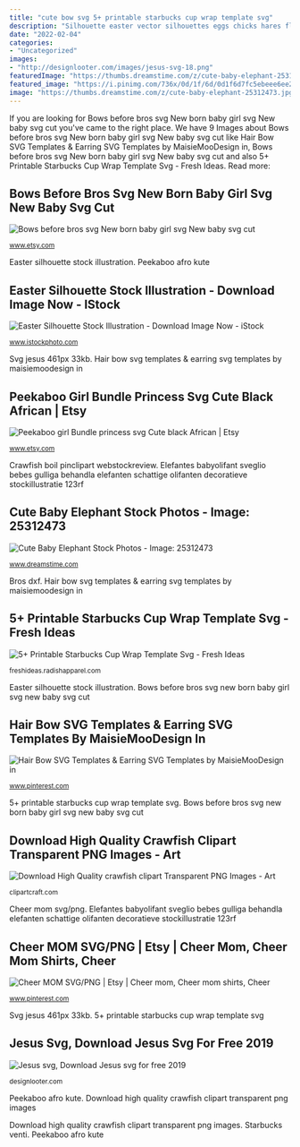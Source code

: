 ```yaml
---
title: "cute bow svg 5+ printable starbucks cup wrap template svg"
description: "Silhouette easter vector silhouettes eggs chicks hares flowers illustration animal"
date: "2022-02-04"
categories:
- "Uncategorized"
images:
- "http://designlooter.com/images/jesus-svg-18.png"
featuredImage: "https://thumbs.dreamstime.com/z/cute-baby-elephant-25312473.jpg"
featured_image: "https://i.pinimg.com/736x/0d/1f/6d/0d1f6d7fc5ebeee6ee2b716c9cb77992.jpg"
image: "https://thumbs.dreamstime.com/z/cute-baby-elephant-25312473.jpg"
---
```


If you are looking for Bows before bros svg New born baby girl svg New baby svg cut you've came to the right place. We have 9 Images about Bows before bros svg New born baby girl svg New baby svg cut like Hair Bow SVG Templates &amp; Earring SVG Templates by MaisieMooDesign in, Bows before bros svg New born baby girl svg New baby svg cut and also 5+ Printable Starbucks Cup Wrap Template Svg - Fresh Ideas. Read more:

## Bows Before Bros Svg New Born Baby Girl Svg New Baby Svg Cut

![Bows before bros svg New born baby girl svg New baby svg cut](https://img0.etsystatic.com/205/0/12838554/il_570xN.1331861248_q2j9.jpg "Peekaboo girl bundle princess svg cute black african")

<small>www.etsy.com</small>

Easter silhouette stock illustration. Peekaboo afro kute

## Easter Silhouette Stock Illustration - Download Image Now - IStock

![Easter Silhouette Stock Illustration - Download Image Now - iStock](https://media.istockphoto.com/vectors/easter-silhouette-vector-id915700334 "Cheer mom svg/png")

<small>www.istockphoto.com</small>

Svg jesus 461px 33kb. Hair bow svg templates &amp; earring svg templates by maisiemoodesign in

## Peekaboo Girl Bundle Princess Svg Cute Black African | Etsy

![Peekaboo girl Bundle princess svg Cute black African | Etsy](https://i.etsystatic.com/20776425/r/il/ef7582/2424534229/il_794xN.2424534229_e2uo.jpg "Peekaboo girl bundle princess svg cute black african")

<small>www.etsy.com</small>

Crawfish boil pinclipart webstockreview. Elefantes babyolifant sveglio bebes gulliga behandla elefanten schattige olifanten decoratieve stockillustratie 123rf

## Cute Baby Elephant Stock Photos - Image: 25312473

![Cute Baby Elephant Stock Photos - Image: 25312473](https://thumbs.dreamstime.com/z/cute-baby-elephant-25312473.jpg "Easter silhouette stock illustration")

<small>www.dreamstime.com</small>

Bros dxf. Hair bow svg templates &amp; earring svg templates by maisiemoodesign in

## 5+ Printable Starbucks Cup Wrap Template Svg - Fresh Ideas

![5+ Printable Starbucks Cup Wrap Template Svg - Fresh Ideas](https://i.pinimg.com/originals/21/ac/ed/21acede47c73ba4c11764a5bdc38bb91.jpg "Silhouette easter vector silhouettes eggs chicks hares flowers illustration animal")

<small>freshideas.radishapparel.com</small>

Easter silhouette stock illustration. Bows before bros svg new born baby girl svg new baby svg cut

## Hair Bow SVG Templates &amp; Earring SVG Templates By MaisieMooDesign In

![Hair Bow SVG Templates &amp; Earring SVG Templates by MaisieMooDesign in](https://i.pinimg.com/736x/0d/1f/6d/0d1f6d7fc5ebeee6ee2b716c9cb77992.jpg "Hair bow svg templates &amp; earring svg templates by maisiemoodesign in")

<small>www.pinterest.com</small>

5+ printable starbucks cup wrap template svg. Bows before bros svg new born baby girl svg new baby svg cut

## Download High Quality Crawfish Clipart Transparent PNG Images - Art

![Download High Quality crawfish clipart Transparent PNG Images - Art](https://clipartcraft.com/images/crawfish-clipart-transparent-2.png "Starbucks venti")

<small>clipartcraft.com</small>

Cheer mom svg/png. Elefantes babyolifant sveglio bebes gulliga behandla elefanten schattige olifanten decoratieve stockillustratie 123rf

## Cheer MOM SVG/PNG | Etsy | Cheer Mom, Cheer Mom Shirts, Cheer

![Cheer MOM SVG/PNG | Etsy | Cheer mom, Cheer mom shirts, Cheer](https://i.pinimg.com/736x/92/f3/7e/92f37e1109ea2b5307b8210b1f857c93.jpg "Jesus svg, download jesus svg for free 2019")

<small>www.pinterest.com</small>

Svg jesus 461px 33kb. 5+ printable starbucks cup wrap template svg

## Jesus Svg, Download Jesus Svg For Free 2019

![Jesus svg, Download Jesus svg for free 2019](http://designlooter.com/images/jesus-svg-18.png "Hair bow svg templates &amp; earring svg templates by maisiemoodesign in")

<small>designlooter.com</small>

Peekaboo afro kute. Download high quality crawfish clipart transparent png images

Download high quality crawfish clipart transparent png images. Starbucks venti. Peekaboo afro kute
